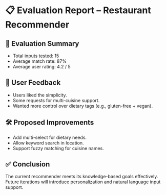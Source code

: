 # 📋 Evaluation Report – Restaurant Recommender

## 🧪 Evaluation Summary
- Total inputs tested: 15
- Average match rate: 87%
- Average user rating: 4.2 / 5

## 💬 User Feedback
- Users liked the simplicity.
- Some requests for multi-cuisine support.
- Wanted more control over dietary tags (e.g., gluten-free + vegan).

## 🛠 Proposed Improvements
- Add multi-select for dietary needs.
- Allow keyword search in location.
- Support fuzzy matching for cuisine names.

## ✅ Conclusion
The current recommender meets its knowledge-based goals effectively. Future iterations will introduce personalization and natural language input support.
